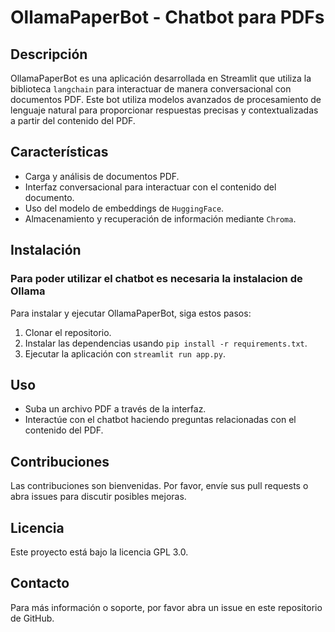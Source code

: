 # OllamaPaperBot - Chatbot para PDFs

## Descripción
OllamaPaperBot es una aplicación desarrollada en Streamlit que utiliza la biblioteca `langchain` para interactuar de manera conversacional con documentos PDF. Este bot utiliza modelos avanzados de procesamiento de lenguaje natural para proporcionar respuestas precisas y contextualizadas a partir del contenido del PDF.

## Características
- Carga y análisis de documentos PDF.
- Interfaz conversacional para interactuar con el contenido del documento.
- Uso del modelo de embeddings de `HuggingFace`.
- Almacenamiento y recuperación de información mediante `Chroma`.

## Instalación

### Para poder utilizar el chatbot es necesaria la instalacion de Ollama

Para instalar y ejecutar OllamaPaperBot, siga estos pasos:
1. Clonar el repositorio.
2. Instalar las dependencias usando `pip install -r requirements.txt`.
3. Ejecutar la aplicación con `streamlit run app.py`.

## Uso
- Suba un archivo PDF a través de la interfaz.
- Interactúe con el chatbot haciendo preguntas relacionadas con el contenido del PDF.

## Contribuciones
Las contribuciones son bienvenidas. Por favor, envíe sus pull requests o abra issues para discutir posibles mejoras.

## Licencia
Este proyecto está bajo la licencia GPL 3.0.

## Contacto
Para más información o soporte, por favor abra un issue en este repositorio de GitHub.

